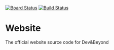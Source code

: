[![Board Status](https://dev.azure.com/Dev-Beyond/e163689a-8a88-463c-bab7-7a82bd7724db/4b2e1352-9485-421f-ae76-91bb92825433/_apis/work/boardbadge/5567dced-2454-4d80-80b6-7437c45437b5)](https://dev.azure.com/Dev-Beyond/e163689a-8a88-463c-bab7-7a82bd7724db/_boards/board/t/4b2e1352-9485-421f-ae76-91bb92825433/Microsoft.RequirementCategory)
[![Build Status](https://dev.azure.com/Dev-Beyond/Website/_apis/build/status/Reactor-Dev-Beyond.Website%20(1)?branchName=master)](https://dev.azure.com/Dev-Beyond/Website/_build/latest?definitionId=7&branchName=master)
# Website
The official website source code for Dev&amp;Beyond
